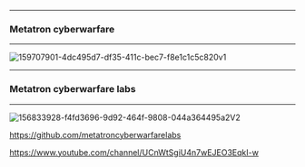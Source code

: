 <!--
**metatroncyberwarfare/metatroncyberwarfare** is a ✨ _special_ ✨ repository because its `README.md` (this file) appears on your GitHub profile.

Here are some ideas to get you started:

- 🔭 I’m currently working on ...
- 🌱 I’m currently learning ...
- 👯 I’m looking to collaborate on ...
- 🤔 I’m looking for help with ...
- 💬 Ask me about ...
- 📫 How to reach me: ...
- 😄 Pronouns: ...
- ⚡ Fun fact: ...
-->

**************************************************************************************************************
### Metatron cyberwarfare
**************************************************************************************************************

![159707901-4dc495d7-df35-411c-bec7-f8e1c1c5c820v1](https://user-images.githubusercontent.com/99660993/159742027-36053343-ea0f-4065-9043-f2bad1fb90bd.png)

**************************************************************************************************************
### Metatron cyberwarfare labs
**************************************************************************************************************

![156833928-f4fd3696-9d92-464f-9808-044a364495a2V2](https://user-images.githubusercontent.com/99660993/159707227-b9c98042-3a62-43f9-8d7b-0dc16e9e1b60.png)

https://github.com/metatroncyberwarfarelabs

https://www.youtube.com/channel/UCnWtSgiU4n7wEJEO3EqkI-w
